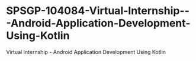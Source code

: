 # SPSGP-104084-Virtual-Internship---Android-Application-Development-Using-Kotlin
Virtual Internship - Android Application Development Using Kotlin
